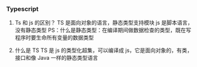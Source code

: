 ### Typescript

1. Ts 和 js 的区别？
   TS 是面向对象的语言，静态类型支持模块
   js 是脚本语言，没有静态类型
   PS：什么是静态类型：在编译期间做数据检查的类型，既在写程序时要生命所有变量的数据类型

2. 什么是 TS
   TS 是 js 的类型化超集，可以编译成 js，它是面向对象的，有类，接口和像 Java 一样的静态类型语言
